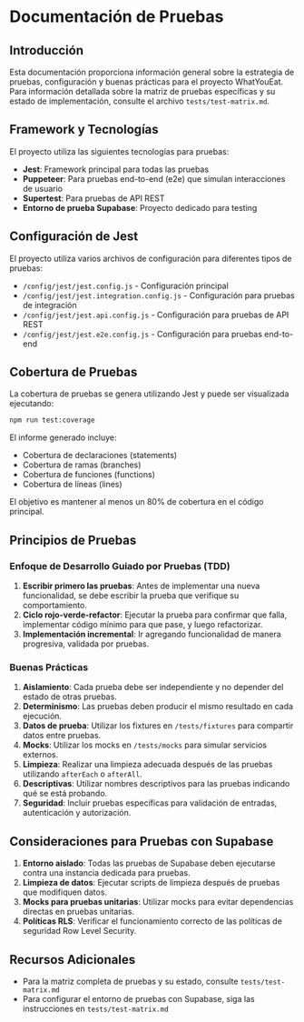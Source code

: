 # Documentación de Pruebas

## Introducción

Esta documentación proporciona información general sobre la estrategia de pruebas, configuración y buenas prácticas para el proyecto WhatYouEat. Para información detallada sobre la matriz de pruebas específicas y su estado de implementación, consulte el archivo `tests/test-matrix.md`.

## Framework y Tecnologías

El proyecto utiliza las siguientes tecnologías para pruebas:

- **Jest**: Framework principal para todas las pruebas
- **Puppeteer**: Para pruebas end-to-end (e2e) que simulan interacciones de usuario
- **Supertest**: Para pruebas de API REST
- **Entorno de prueba Supabase**: Proyecto dedicado para testing

## Configuración de Jest

El proyecto utiliza varios archivos de configuración para diferentes tipos de pruebas:

- `/config/jest/jest.config.js` - Configuración principal
- `/config/jest/jest.integration.config.js` - Configuración para pruebas de integración
- `/config/jest/jest.api.config.js` - Configuración para pruebas de API REST
- `/config/jest/jest.e2e.config.js` - Configuración para pruebas end-to-end

## Cobertura de Pruebas

La cobertura de pruebas se genera utilizando Jest y puede ser visualizada ejecutando:

```bash
npm run test:coverage
```

El informe generado incluye:

- Cobertura de declaraciones (statements)
- Cobertura de ramas (branches)
- Cobertura de funciones (functions)
- Cobertura de líneas (lines)

El objetivo es mantener al menos un 80% de cobertura en el código principal.

## Principios de Pruebas

### Enfoque de Desarrollo Guiado por Pruebas (TDD)

1. **Escribir primero las pruebas**: Antes de implementar una nueva funcionalidad, se debe escribir la prueba que verifique su comportamiento.
2. **Ciclo rojo-verde-refactor**: Ejecutar la prueba para confirmar que falla, implementar código mínimo para que pase, y luego refactorizar.
3. **Implementación incremental**: Ir agregando funcionalidad de manera progresiva, validada por pruebas.

### Buenas Prácticas

1. **Aislamiento**: Cada prueba debe ser independiente y no depender del estado de otras pruebas.
2. **Determinismo**: Las pruebas deben producir el mismo resultado en cada ejecución.
3. **Datos de prueba**: Utilizar los fixtures en `/tests/fixtures` para compartir datos entre pruebas.
4. **Mocks**: Utilizar los mocks en `/tests/mocks` para simular servicios externos.
5. **Limpieza**: Realizar una limpieza adecuada después de las pruebas utilizando `afterEach` o `afterAll`.
6. **Descriptivas**: Utilizar nombres descriptivos para las pruebas indicando qué se está probando.
7. **Seguridad**: Incluir pruebas específicas para validación de entradas, autenticación y autorización.

## Consideraciones para Pruebas con Supabase

1. **Entorno aislado**: Todas las pruebas de Supabase deben ejecutarse contra una instancia dedicada para pruebas.
2. **Limpieza de datos**: Ejecutar scripts de limpieza después de pruebas que modifiquen datos.
3. **Mocks para pruebas unitarias**: Utilizar mocks para evitar dependencias directas en pruebas unitarias.
4. **Políticas RLS**: Verificar el funcionamiento correcto de las políticas de seguridad Row Level Security.

## Recursos Adicionales

- Para la matriz completa de pruebas y su estado, consulte `tests/test-matrix.md`
- Para configurar el entorno de pruebas con Supabase, siga las instrucciones en `tests/test-matrix.md`
